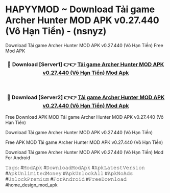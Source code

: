 # HAPYYMOD ~ Download Tải game Archer Hunter MOD APK v0.27.440 (Vô Hạn Tiền) - (nsnyz)
Download Tải game Archer Hunter MOD APK v0.27.440 (Vô Hạn Tiền) Free Mod APK

<div align="center">
<h3>🔴 Download [Server1] 👉👉 <a href="https://apk-comot.site?title=Tải_game_Archer_Hunter_MOD_APK_v0.27.440_(Vô_Hạn_Tiền)">Tải game Archer Hunter MOD APK v0.27.440 (Vô Hạn Tiền) Mod Apk</a></h3><br>

<h3>🔴 Download [Server2] 👉👉 <a href="https://apk-comot.site?title=Tải_game_Archer_Hunter_MOD_APK_v0.27.440_(Vô_Hạn_Tiền)">Tải game Archer Hunter MOD APK v0.27.440 (Vô Hạn Tiền) Mod Apk</a></h3>
</div>


Free Download APK MOD Tải game Archer Hunter MOD APK v0.27.440 (Vô Hạn Tiền)

Download Tải game Archer Hunter MOD APK v0.27.440 (Vô Hạn Tiền) 

Free APK MOD Tải game Archer Hunter MOD APK v0.27.440 (Vô Hạn Tiền) 

Download Tải game Archer Hunter MOD APK v0.27.440 (Vô Hạn Tiền) Mod For Android

𝚃𝚊𝚐𝚜: #𝙼𝚘𝚍𝙰𝚙𝚔 #𝙳𝚘𝚠𝚗𝚕𝚘𝚊𝚍𝙼𝚘𝚍𝙰𝚙𝚔 #𝙰𝚙𝚔𝙻𝚊𝚝𝚎𝚜𝚝𝚅𝚎𝚛𝚜𝚒𝚘𝚗 #𝙰𝚙𝚔𝚄𝚗𝚕𝚒𝚖𝚒𝚝𝚎𝚍𝙼𝚘𝚗𝚎𝚢 #𝙰𝚙𝚔𝚄𝚗𝚕𝚘𝚌𝚔𝙰𝚕𝚕 #𝙰𝚙𝚔𝙽𝚘𝙰𝚍𝚜 #𝚄𝚗𝚕𝚘𝚌𝚔𝙿𝚛𝚎𝚖𝚒𝚞𝚖 #𝙵𝚘𝚛𝙰𝚗𝚍𝚛𝚘𝚒𝚍 #𝙵𝚛𝚎𝚎𝙳𝚘𝚠𝚗𝚕𝚘𝚊𝚍 #home_design_mod_apk